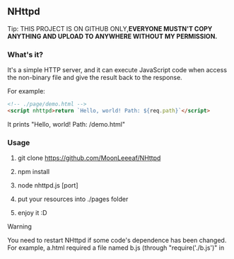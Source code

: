 ## NHttpd

Tip: THIS PROJECT IS ON G‍I‍T‍H‍U‍‍B ONLY,**EVERYONE MUSTN'T COPY ANYTHING AND UPLOAD TO ANYWHERE WITHOUT MY PERMISSION.**

### What's it?

It's a simple HTTP server, and it can execute JavaScript code when access the non-binary file and give the result back to the response.

For example:

```html
<!-- ./page/demo.html -->
<script nhttpd>return `Hello, world! Path: ${req.path}`</script>
```

It prints "Hello, world! Path: /demo.html"

### Usage

1. git clone https://github.com/MoonLeeeaf/NHttpd

2. npm install

3. node nhttpd.js [port]

4. put your resources into ./pages folder

5. enjoy it :D

> [!WARNING]
> You need to restart NHttpd if some code's dependence has been changed. 
> For example, a.html required a file named b.js (through "require('./b.js')" in <script nhttpd>) , even you edit b.js,  a.html will still output the same result until you restart the server. 

### Credits

[express](https://github.com/expressjs/express)

[isBinaryFile](https://github.com/gjtorikian/isBinaryFile)

### License

```
MIT License

Copyright (c) 2024 满月叶

Permission is hereby granted, free of charge, to any person obtaining a copy
of this software and associated documentation files (the "Software"), to deal
in the Software without restriction, including without limitation the rights
to use, copy, modify, merge, publish, distribute, sublicense, and/or sell
copies of the Software, and to permit persons to whom the Software is
furnished to do so, subject to the following conditions:

The above copyright notice and this permission notice shall be included in all
copies or substantial portions of the Software.

THE SOFTWARE IS PROVIDED "AS IS", WITHOUT WARRANTY OF ANY KIND, EXPRESS OR
IMPLIED, INCLUDING BUT NOT LIMITED TO THE WARRANTIES OF MERCHANTABILITY,
FITNESS FOR A PARTICULAR PURPOSE AND NONINFRINGEMENT. IN NO EVENT SHALL THE
AUTHORS OR COPYRIGHT HOLDERS BE LIABLE FOR ANY CLAIM, DAMAGES OR OTHER
LIABILITY, WHETHER IN AN ACTION OF CONTRACT, TORT OR OTHERWISE, ARISING FROM,
OUT OF OR IN CONNECTION WITH THE SOFTWARE OR THE USE OR OTHER DEALINGS IN THE
SOFTWARE.
```
